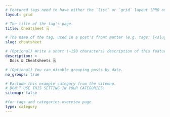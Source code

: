 ```yaml
---
# Featured tags need to have either the `list` or `grid` layout (PRO only).
layout: grid

# The title of the tag's page.
title: Cheatsheet 🗒

# The name of the tag, used in a post's front matter (e.g. tags: [<slug>]).
slug: cheatsheet

# (Optional) Write a short (~150 characters) description of this featured tag.
description: >
  Docs & Cheatsheets 🗒

# (Optional) You can disable grouping posts by date.
no_groups: true

# Exclude this example category from the sitemap.
# DON'T USE THIS SETTING IN YOUR CATEGORIES!
sitemap: false

#for tags and categories overview page
type: category
---
```

